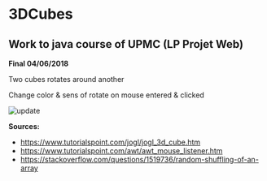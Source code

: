 # 3DCubes

## Work to java course of UPMC (LP Projet Web)

**Final 04/06/2018**

Two cubes rotates around another

Change color & sens of rotate on mouse entered & clicked

![update](https://www.zupimages.net/up/18/23/15ey.png)


**Sources:**

 * https://www.tutorialspoint.com/jogl/jogl_3d_cube.htm
 * https://www.tutorialspoint.com/awt/awt_mouse_listener.htm
 * https://stackoverflow.com/questions/1519736/random-shuffling-of-an-array
